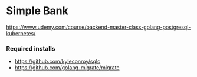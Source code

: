 # Simple Bank

https://www.udemy.com/course/backend-master-class-golang-postgresql-kubernetes/

### Required installs
- https://github.com/kyleconroy/sqlc
- https://github.com/golang-migrate/migrate